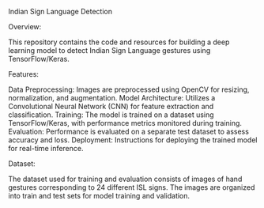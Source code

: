 Indian Sign Language Detection

Overview:

This repository contains the code and resources for building a deep learning model to detect Indian Sign Language gestures using TensorFlow/Keras.

Features:

Data Preprocessing:
Images are preprocessed using OpenCV for resizing, normalization, and augmentation.
Model Architecture: 
Utilizes a Convolutional Neural Network (CNN) for feature extraction and classification.
Training: 
The model is trained on a dataset using TensorFlow/Keras, with performance metrics monitored during training.
Evaluation:
Performance is evaluated on a separate test dataset to assess accuracy and loss.
Deployment: 
Instructions for deploying the trained model for real-time inference.

Dataset:

The dataset used for training and evaluation consists of images of hand gestures corresponding to 24 different ISL signs. The images are organized into train and test sets for model training and validation.
